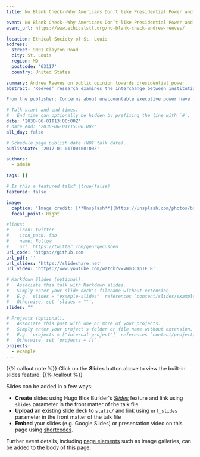 ```yaml
---
title: No Blank Check--Why Americans Don’t like Presidential Power and What it Means for Politics

event: No Blank Check--Why Americans Don’t like Presidential Power and What it Means for Politics
event_url: https://www.ethicalstl.org/no-blank-check-andrew-reeves/

location: Ethical Society of St. Louis
address:
  street: 9001 Clayton Road
  city: St. Louis
  region: MO
  postcode: '63117'
  country: United States

summary: Andrew Reeves on public opinion towards presidential power.
abstract: 'Reeves’ research examines the interchange between institutions and behavior with a focus on political accountability and public policy in the United States. His most recent book, No Blank Check: The Origins and Consequences of Public Antipathy towards Presidential Power with Jon C. Rogowski was published in 2022 by Cambridge University Press.

From the publisher: Concerns about unaccountable executive power have featured recurrently in political debates from the American founding to today. For many, presidents’ use of unilateral power threatens American democracy. No Blank Check advances a new perspective: Instead of finding Americans apathetic toward how presidents exercise power, it shows the public is deeply concerned with core democratic values. Drawing on data from original surveys, innovative experiments, historical polls, and contexts outside the United States, the book highlights Americans’ skepticism towards presidential power. This skepticism results in a public that punishes unilaterally minded presidents and the policies they pursue. By departing from existing theories of presidential power which acknowledge only institutional constraints, this timely and revealing book demonstrates the public’s capacity to tame the unilateral impulses of even the most ambitious presidents. Ultimately, when it comes to exercising power, the public does not hand the president a blank check.'

# Talk start and end times.
#   End time can optionally be hidden by prefixing the line with `#`.
date: '2030-06-01T13:00:00Z'
# date_end: '2030-06-01T15:00:00Z'
all_day: false

# Schedule page publish date (NOT talk date).
publishDate: '2017-01-01T00:00:00Z'

authors:
  - admin

tags: []

# Is this a featured talk? (true/false)
featured: false

image:
  caption: 'Image credit: [**Unsplash**](https://unsplash.com/photos/bzdhc5b3Bxs)'
  focal_point: Right

#links:
#  - icon: twitter
#    icon_pack: fab
#    name: Follow
#    url: https://twitter.com/georgecushen
url_code: 'https://github.com'
url_pdf: ''
url_slides: 'https://slideshare.net'
url_video: 'https://www.youtube.com/watch?v=vWm3C1pIF_8'

# Markdown Slides (optional).
#   Associate this talk with Markdown slides.
#   Simply enter your slide deck's filename without extension.
#   E.g. `slides = "example-slides"` references `content/slides/example-slides.md`.
#   Otherwise, set `slides = ""`.
slides: ""

# Projects (optional).
#   Associate this post with one or more of your projects.
#   Simply enter your project's folder or file name without extension.
#   E.g. `projects = ["internal-project"]` references `content/project/deep-learning/index.md`.
#   Otherwise, set `projects = []`.
projects:
  - example
---
```


{{% callout note %}}
Click on the **Slides** button above to view the built-in slides feature.
{{% /callout %}}

Slides can be added in a few ways:

- **Create** slides using Hugo Blox Builder's [_Slides_](https://docs.hugoblox.com/reference/content-types/) feature and link using `slides` parameter in the front matter of the talk file
- **Upload** an existing slide deck to `static/` and link using `url_slides` parameter in the front matter of the talk file
- **Embed** your slides (e.g. Google Slides) or presentation video on this page using [shortcodes](https://docs.hugoblox.com/reference/markdown/).

Further event details, including [page elements](https://docs.hugoblox.com/reference/markdown/) such as image galleries, can be added to the body of this page.
